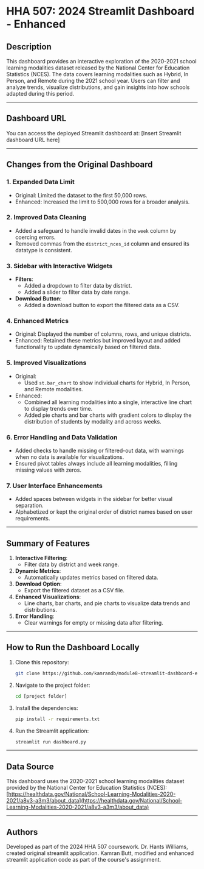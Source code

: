 # HHA 507: 2024 Streamlit Dashboard - Enhanced

## Description
This dashboard provides an interactive exploration of the 2020-2021 school learning modalities dataset released by the National Center for Education Statistics (NCES). The data covers learning modalities such as Hybrid, In Person, and Remote during the 2021 school year. Users can filter and analyze trends, visualize distributions, and gain insights into how schools adapted during this period.

---

## Dashboard URL
You can access the deployed Streamlit dashboard at:
[Insert Streamlit dashboard URL here]

---

## Changes from the Original Dashboard

### 1. **Expanded Data Limit**
- Original: Limited the dataset to the first 50,000 rows.
- Enhanced: Increased the limit to 500,000 rows for a broader analysis.

### 2. **Improved Data Cleaning**
- Added a safeguard to handle invalid dates in the `week` column by coercing errors.
- Removed commas from the `district_nces_id` column and ensured its datatype is consistent.

### 3. **Sidebar with Interactive Widgets**
- **Filters**:
  - Added a dropdown to filter data by district.
  - Added a slider to filter data by date range.
- **Download Button**:
  - Added a download button to export the filtered data as a CSV.

### 4. **Enhanced Metrics**
- Original: Displayed the number of columns, rows, and unique districts.
- Enhanced: Retained these metrics but improved layout and added functionality to update dynamically based on filtered data.

### 5. **Improved Visualizations**
- Original:
  - Used `st.bar_chart` to show individual charts for Hybrid, In Person, and Remote modalities.
- Enhanced:
  - Combined all learning modalities into a single, interactive line chart to display trends over time.
  - Added pie charts and bar charts with gradient colors to display the distribution of students by modality and across weeks.

### 6. **Error Handling and Data Validation**
- Added checks to handle missing or filtered-out data, with warnings when no data is available for visualizations.
- Ensured pivot tables always include all learning modalities, filling missing values with zeros.

### 7. **User Interface Enhancements**
- Added spaces between widgets in the sidebar for better visual separation.
- Alphabetized or kept the original order of district names based on user requirements.

---

## Summary of Features
1. **Interactive Filtering**:
   - Filter data by district and week range.
2. **Dynamic Metrics**:
   - Automatically updates metrics based on filtered data.
3. **Download Option**:
   - Export the filtered dataset as a CSV file.
4. **Enhanced Visualizations**:
   - Line charts, bar charts, and pie charts to visualize data trends and distributions.
5. **Error Handling**:
   - Clear warnings for empty or missing data after filtering.

---

## How to Run the Dashboard Locally
1. Clone this repository:
   ```bash
   git clone https://github.com/kamrandb/module8-streamlit-dashboard-enhanced
   ```
2. Navigate to the project folder:
   ```bash
   cd [project folder]
   ```
3. Install the dependencies:
   ```bash
   pip install -r requirements.txt
   ```
4. Run the Streamlit application:
   ```bash
   streamlit run dashboard.py
   ```

---

## Data Source
This dashboard uses the 2020-2021 school learning modalities dataset provided by the National Center for Education Statistics (NCES):  
[https://healthdata.gov/National/School-Learning-Modalities-2020-2021/a8v3-a3m3/about_data](https://healthdata.gov/National/School-Learning-Modalities-2020-2021/a8v3-a3m3/about_data)

---

## Authors
Developed as part of the 2024 HHA 507 coursework. Dr. Hants Williams, created original streamlit application. Kamran Butt, modified and enhanced streamlit application code as part of the course's assignment.
